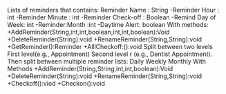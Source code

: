 Lists of reminders that contains:
Reminder Name : String
-Reminder Hour : int
-Reminder Minute : int
-Reminder Check-off : Boolean
-Remind Day of Week: int
-Reminder:Month :int
-Daytime Alert: boolean
With methods:
+AddReminder(String,int,int,boolean,int,int,boolean):Void
+DeleteReminder(String):void
+RenameReminder(String,String):void
+GetReminder():Reminder
+AlllCheckoff:():void
Split between two levels
First level(e.g., Appointment)
Second level r (e.g., Dentist Appointment).
Then split between multiple reminder lists:
Daily
Weekly
Monthly
With Methods
+AddReminder(String,String,int,int,boolean):Void
+DeleteReminder(String):void
+RenameReminder(String,String):void
+Checkoff():viod
+Checkon():void
